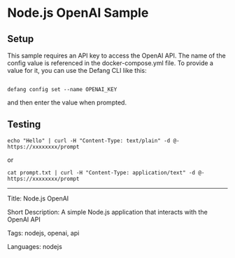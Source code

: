 # Node.js OpenAI Sample

## Setup
This sample requires an API key to access the OpenAI API. The name of the config value is referenced in the docker-compose.yml file.
To provide a value for it, you can use the Defang CLI like this:
```

defang config set --name OPENAI_KEY
```

and then enter the value when prompted.


## Testing
```
echo "Hello" | curl -H "Content-Type: text/plain" -d @- https://xxxxxxxx/prompt
```
or
```
cat prompt.txt | curl -H "Content-Type: application/text" -d @- https://xxxxxxxx/prompt
```

---

Title: Node.js OpenAI

Short Description: A simple Node.js application that interacts with the OpenAI API

Tags: nodejs, openai, api

Languages: nodejs
